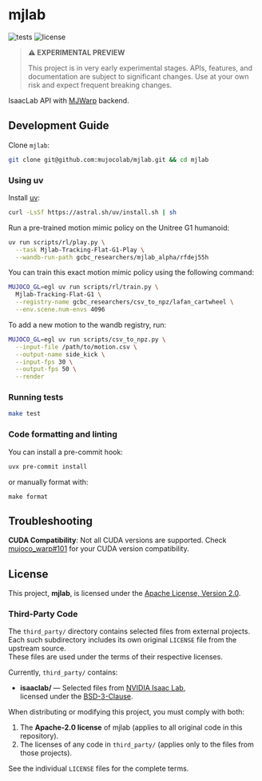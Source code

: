 # mjlab

<p align="left">
  <img alt="tests" src="https://github.com/mujocolab/mjlab/actions/workflows/ci.yml/badge.svg" />
  <img alt="license" src="https://img.shields.io/github/license/mujocolab/mjlab" />
</p>

> **⚠️ EXPERIMENTAL PREVIEW** 
> 
> This project is in very early experimental stages. APIs, features, and documentation are subject to significant changes. Use at your own risk and expect frequent breaking changes.

IsaacLab API with [MJWarp](https://github.com/google-deepmind/mujoco_warp) backend.

## Development Guide

Clone `mjlab`:

```bash
git clone git@github.com:mujocolab/mjlab.git && cd mjlab
```

### Using uv

Install [uv](https://docs.astral.sh/uv/):

```bash
curl -LsSf https://astral.sh/uv/install.sh | sh
```

Run a pre-trained motion mimic policy on the Unitree G1 humanoid:

```bash
uv run scripts/rl/play.py \
  --task Mjlab-Tracking-Flat-G1-Play \
  --wandb-run-path gcbc_researchers/mjlab_alpha/rfdej55h
```

You can train this exact motion mimic policy using the following command:

```bash
MUJOCO_GL=egl uv run scripts/rl/train.py \
  Mjlab-Tracking-Flat-G1 \
  --registry-name gcbc_researchers/csv_to_npz/lafan_cartwheel \
  --env.scene.num-envs 4096
```

To add a new motion to the wandb registry, run:

```bash
MUJOCO_GL=egl uv run scripts/csv_to_npz.py \
  --input-file /path/to/motion.csv \
  --output-name side_kick \
  --input-fps 30 \
  --output-fps 50 \
  --render
```

### Running tests

```bash
make test
```

### Code formatting and linting

You can install a pre-commit hook:

```bash
uvx pre-commit install
```

or manually format with:

```
make format
```

## Troubleshooting

**CUDA Compatibility**: Not all CUDA versions are supported. Check [mujoco_warp#101](https://github.com/google-deepmind/mujoco_warp/issues/101) for your CUDA version compatibility.

## License

This project, **mjlab**, is licensed under the [Apache License, Version 2.0](LICENSE).

### Third-Party Code

The `third_party/` directory contains selected files from external projects.  
Each such subdirectory includes its own original `LICENSE` file from the upstream source.  
These files are used under the terms of their respective licenses.

Currently, `third_party/` contains:

- **isaaclab/** — Selected files from [NVIDIA Isaac Lab](https://github.com/isaac-sim/IsaacLab),  
  licensed under the [BSD-3-Clause](src/mjlab/third_party/isaaclab/LICENSE).

When distributing or modifying this project, you must comply with both:

1. The **Apache-2.0 license** of mjlab (applies to all original code in this repository).
2. The licenses of any code in `third_party/` (applies only to the files from those projects).

See the individual `LICENSE` files for the complete terms.
